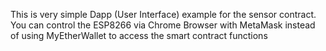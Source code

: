 This is very simple Dapp (User Interface) example for the sensor contract.
You can control the ESP8266 via Chrome Browser with MetaMask instead of using
MyEtherWallet to access the smart contract functions
